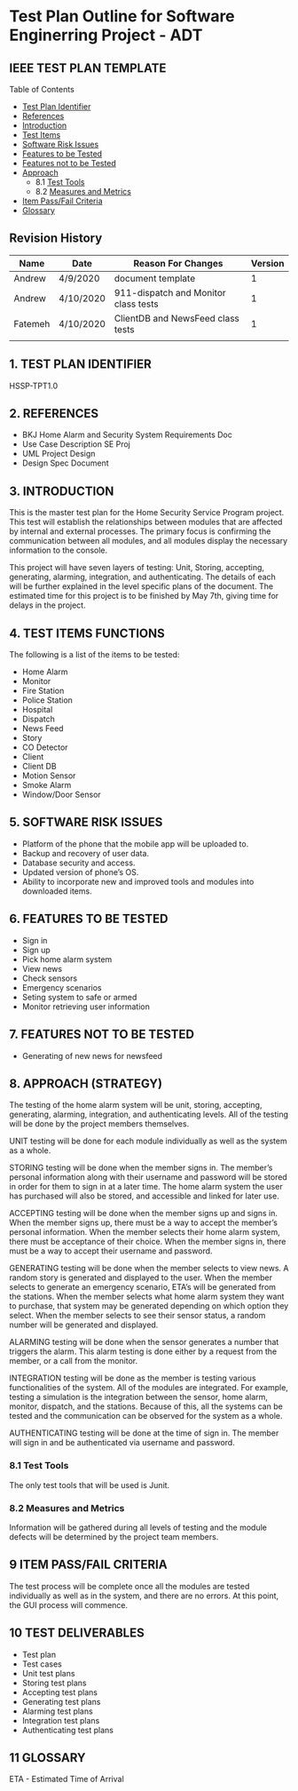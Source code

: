 # Test Plan Outline for Software Enginerring Project - ADT
## IEEE TEST PLAN TEMPLATE

Table of Contents

* [Test Plan Identifier](#1-test-plan-identifier)
* [References](#2-references) 
* [Introduction](#3-introduction) 
* [Test Items](#4-test-items-functions) 
* [Software Risk Issues](#5-software-risk-issues)
* [Features to be Tested](#6-features-to-be-tested) 
* [Features not to be Tested](#7-features-not-to-be-tested) 
* [Approach](#8-approach) 
	* 8.1 [Test Tools](#18-test-tools)
	* 8.2 [Measures and Metrics](#measures-and-metrics)
* [Item Pass/Fail Criteria](#9-criteria) 
* [Glossary](#10-glossary) 


## Revision History
| Name | Date    | Reason For Changes  | Version   |
| ---- | ------- | ------------------- | --------- |
| Andrew | 4/9/2020 |  document template |    1       |
| Andrew | 4/10/2020 |  911-dispatch and Monitor class tests  |   1      |
| Fatemeh | 4/10/2020 | ClientDB and NewsFeed class tests |    1       |
|         |           |                |           |

## 1. TEST PLAN IDENTIFIER 
HSSP-TPT1.0

## 2. REFERENCES 

* BKJ Home Alarm and Security System Requirements Doc
* Use Case Description SE Proj
* UML Project Design 
* Design Spec Document 

## 3. INTRODUCTION 
This is the master test plan for the Home Security Service Program project. This test will establish the relationships between modules that are affected by internal and external processes. The primary focus is confirming the communication between all modules, and all modules display the necessary information to the console.

This project will have seven layers of testing: Unit, Storing, accepting, generating, alarming, integration, and authenticating. The details of each will be further explained in the level specific plans of the document.
The estimated time for this project is to be finished by May 7th, giving time for delays in the project.

## 4. TEST ITEMS FUNCTIONS
The following is a list of the items to be tested:

* Home Alarm
* Monitor
* Fire Station
* Police Station
* Hospital
* Dispatch
* News Feed
* Story
* CO Detector
* Client
* Client DB
* Motion Sensor
* Smoke Alarm
* Window/Door Sensor

## 5. SOFTWARE RISK ISSUES

* Platform of the phone that the mobile app will be uploaded to.
* Backup and recovery of user data.
* Database security and access.
* Updated version of phone’s OS.
* Ability to incorporate new and improved tools and modules into downloaded items. 

## 6. FEATURES TO BE TESTED 

* Sign in
* Sign up
* Pick home alarm system
* View news
* Check sensors
* Emergency scenarios
* Seting system to safe or armed
* Monitor retrieving user information

## 7. FEATURES NOT TO BE TESTED 

* Generating of new news for newsfeed

## 8. APPROACH (STRATEGY)
The testing of the home alarm system will be unit, storing, accepting, generating, alarming, integration, and authenticating levels. All of the testing will be done by the project members themselves. 

UNIT testing will be done for each module individually as well as the system as a whole. 

STORING testing will be done when the member signs in. The member’s personal information along with their username and password will be stored in order for them to sign in at a later time. The home alarm system the user has purchased will also be stored, and accessible and linked for later use.  

ACCEPTING testing will be done when the member signs up and signs in. When the member signs up, there must be a way to accept the member’s personal information. When the member  selects their home alarm system, there must be acceptance of their choice.  When the member signs in, there must be a way to accept their username and password.

GENERATING testing will be done when the member selects to view news. A random story is generated and displayed to the user. When the member selects to generate an emergency scenario, ETA’s will be generated from the stations. When the member selects what home alarm system they want to purchase, that system may be generated depending on which option they select. When the member selects to see their sensor status, a random number will be generated and displayed.

ALARMING testing will be done when the sensor generates a number that triggers the alarm. This alarm testing is done either by a request from the member, or a call from the monitor. 

INTEGRATION testing will be done as the member is testing various functionalities of the system. All of the modules are integrated. For example, testing a simulation is the integration between the sensor, home alarm, monitor, dispatch, and the stations. Because of this, all the systems can be tested and the communication can be observed for the system as a whole.

AUTHENTICATING testing will be done at the time of sign in. The member will sign in and be authenticated via username and password.   

### 8.1 Test Tools
The only test tools that will be used is Junit.

### 8.2 Measures and Metrics
Information will be gathered during all levels of testing and the module defects will be determined by the project team members.

## 9 ITEM PASS/FAIL CRITERIA
The test process will be complete once all the modules are tested individually as well as in the system, and there are no errors. At this point, the GUI process will commence.  

## 10 TEST DELIVERABLES 

* Test plan
* Test cases
* Unit test plans
* Storing test plans
* Accepting test plans
* Generating test plans
* Alarming test plans
* Integration test plans
* Authenticating test plans

## 11 GLOSSARY 
ETA - Estimated Time of Arrival 


